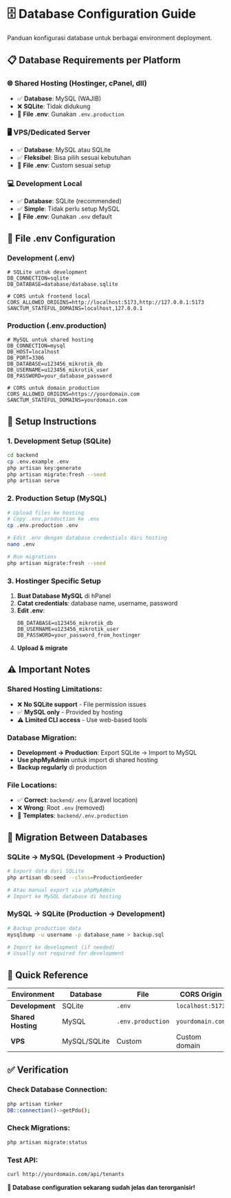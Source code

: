 # 🗄️ Database Configuration Guide

Panduan konfigurasi database untuk berbagai environment deployment.

## 📋 Database Requirements per Platform

### 🌐 **Shared Hosting (Hostinger, cPanel, dll)**
- ✅ **Database**: MySQL (WAJIB)
- ❌ **SQLite**: Tidak didukung
- 🔧 **File .env**: Gunakan `.env.production`

### 🖥️ **VPS/Dedicated Server**
- ✅ **Database**: MySQL atau SQLite
- ✅ **Fleksibel**: Bisa pilih sesuai kebutuhan
- 🔧 **File .env**: Custom sesuai setup

### 💻 **Development Local**
- ✅ **Database**: SQLite (recommended)
- ✅ **Simple**: Tidak perlu setup MySQL
- 🔧 **File .env**: Gunakan `.env` default

## 🔧 File .env Configuration

### **Development (.env)**
```env
# SQLite untuk development
DB_CONNECTION=sqlite
DB_DATABASE=database/database.sqlite

# CORS untuk frontend local
CORS_ALLOWED_ORIGINS=http://localhost:5173,http://127.0.0.1:5173
SANCTUM_STATEFUL_DOMAINS=localhost,127.0.0.1
```

### **Production (.env.production)**
```env
# MySQL untuk shared hosting
DB_CONNECTION=mysql
DB_HOST=localhost
DB_PORT=3306
DB_DATABASE=u123456_mikrotik_db
DB_USERNAME=u123456_mikrotik_user
DB_PASSWORD=your_database_password

# CORS untuk domain production
CORS_ALLOWED_ORIGINS=https://yourdomain.com
SANCTUM_STATEFUL_DOMAINS=yourdomain.com
```

## 🚀 Setup Instructions

### **1. Development Setup (SQLite)**
```bash
cd backend
cp .env.example .env
php artisan key:generate
php artisan migrate:fresh --seed
php artisan serve
```

### **2. Production Setup (MySQL)**
```bash
# Upload files ke hosting
# Copy .env.production ke .env
cp .env.production .env

# Edit .env dengan database credentials dari hosting
nano .env

# Run migrations
php artisan migrate:fresh --seed
```

### **3. Hostinger Specific Setup**
1. **Buat Database MySQL** di hPanel
2. **Catat credentials**: database name, username, password
3. **Edit .env**:
   ```env
   DB_DATABASE=u123456_mikrotik_db
   DB_USERNAME=u123456_mikrotik_user
   DB_PASSWORD=your_password_from_hostinger
   ```
4. **Upload & migrate**

## ⚠️ Important Notes

### **Shared Hosting Limitations:**
- ❌ **No SQLite support** - File permission issues
- ✅ **MySQL only** - Provided by hosting
- ⚠️ **Limited CLI access** - Use web-based tools

### **Database Migration:**
- **Development → Production**: Export SQLite → Import to MySQL
- **Use phpMyAdmin** untuk import di shared hosting
- **Backup regularly** di production

### **File Locations:**
- ✅ **Correct**: `backend/.env` (Laravel location)
- ❌ **Wrong**: Root `.env` (removed)
- 📁 **Templates**: `backend/.env.production`

## 🔄 Migration Between Databases

### **SQLite → MySQL (Development → Production)**
```bash
# Export data dari SQLite
php artisan db:seed --class=ProductionSeeder

# Atau manual export via phpMyAdmin
# Import ke MySQL database di hosting
```

### **MySQL → SQLite (Production → Development)**
```bash
# Backup production data
mysqldump -u username -p database_name > backup.sql

# Import ke development (if needed)
# Usually not required for development
```

## 🎯 Quick Reference

| Environment | Database | File | CORS Origin |
|-------------|----------|------|-------------|
| **Development** | SQLite | `.env` | `localhost:5173` |
| **Shared Hosting** | MySQL | `.env.production` | `yourdomain.com` |
| **VPS** | MySQL/SQLite | Custom | Custom domain |

## ✅ Verification

### **Check Database Connection:**
```bash
php artisan tinker
DB::connection()->getPdo();
```

### **Check Migrations:**
```bash
php artisan migrate:status
```

### **Test API:**
```bash
curl http://yourdomain.com/api/tenants
```

**🎉 Database configuration sekarang sudah jelas dan terorganisir!**
